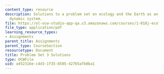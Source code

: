```yaml
---
content_type: resource
description: Solutions to a problem set on ecology and the Earth as an integrated
  dynamic system.
file: https://ol-ocw-studio-app-qa.s3.amazonaws.com/courses/1-018j-ecology-i-the-earth-system-fall-2009/a452316ec4d31f35850542765afb0ba1_MIT1_018JF09_hw3_ans.pdf
file_type: application/pdf
learning_resource_types:
- Assignments
parent_title: Assignments
parent_type: CourseSection
resourcetype: Document
title: Problem Set 3 Solutions
type: OCWFile
uid: a452316e-c4d3-1f35-8505-42765afb0ba1
---
```

